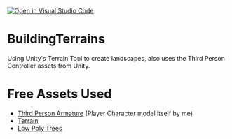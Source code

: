 [![Open in Visual Studio Code](https://classroom.github.com/assets/open-in-vscode-c66648af7eb3fe8bc4f294546bfd86ef473780cde1dea487d3c4ff354943c9ae.svg)](https://classroom.github.com/online_ide?assignment_repo_id=8591928&assignment_repo_type=AssignmentRepo)
# BuildingTerrains
Using Unity's Terrain Tool to create landscapes, also uses the Third Person Controller assets from Unity.

# Free Assets Used
* [Third Person Armature](https://assetstore.unity.com/packages/essentials/starter-assets-third-person-character-controller-196526) (Player Character model itself by me)
* [Terrain](https://assetstore.unity.com/packages/3d/environments/landscapes/terrain-sample-asset-pack-145808)
* [Low Poly Trees](https://assetstore.unity.com/packages/3d/vegetation/trees/low-poly-tree-pack-57866)
